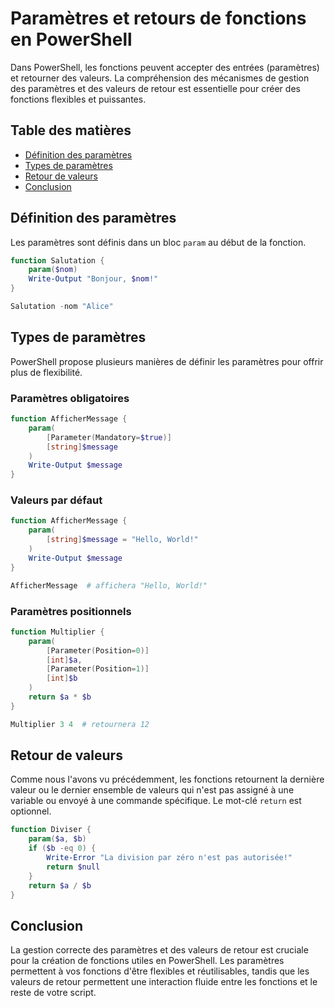 # Paramètres et retours de fonctions en PowerShell

Dans PowerShell, les fonctions peuvent accepter des entrées (paramètres) et retourner des valeurs. La compréhension des mécanismes de gestion des paramètres et des valeurs de retour est essentielle pour créer des fonctions flexibles et puissantes.

## Table des matières

- [Définition des paramètres](#définition-des-paramètres)
- [Types de paramètres](#types-de-paramètres)
- [Retour de valeurs](#retour-de-valeurs)
- [Conclusion](#conclusion)

## Définition des paramètres

Les paramètres sont définis dans un bloc `param` au début de la fonction.

```powershell
function Salutation {
    param($nom)
    Write-Output "Bonjour, $nom!"
}

Salutation -nom "Alice"
```

## Types de paramètres

PowerShell propose plusieurs manières de définir les paramètres pour offrir plus de flexibilité.

### Paramètres obligatoires

```powershell
function AfficherMessage {
    param(
        [Parameter(Mandatory=$true)]
        [string]$message
    )
    Write-Output $message
}
```

### Valeurs par défaut

```powershell
function AfficherMessage {
    param(
        [string]$message = "Hello, World!"
    )
    Write-Output $message
}

AfficherMessage  # affichera "Hello, World!"
```

### Paramètres positionnels

```powershell
function Multiplier {
    param(
        [Parameter(Position=0)]
        [int]$a,
        [Parameter(Position=1)]
        [int]$b
    )
    return $a * $b
}

Multiplier 3 4  # retournera 12
```

## Retour de valeurs

Comme nous l'avons vu précédemment, les fonctions retournent la dernière valeur ou le dernier ensemble de valeurs qui n'est pas assigné à une variable ou envoyé à une commande spécifique. Le mot-clé `return` est optionnel.

```powershell
function Diviser {
    param($a, $b)
    if ($b -eq 0) {
        Write-Error "La division par zéro n'est pas autorisée!"
        return $null
    }
    return $a / $b
}
```

## Conclusion

La gestion correcte des paramètres et des valeurs de retour est cruciale pour la création de fonctions utiles en PowerShell. Les paramètres permettent à vos fonctions d'être flexibles et réutilisables, tandis que les valeurs de retour permettent une interaction fluide entre les fonctions et le reste de votre script.
